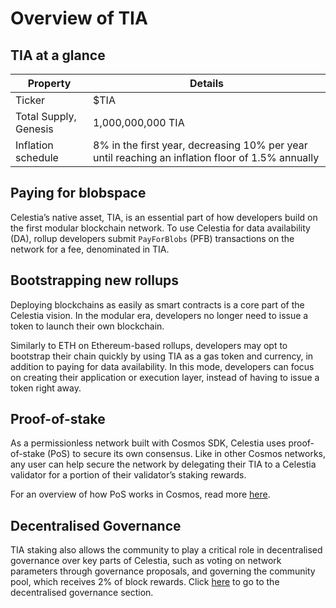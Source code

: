 # Overview of TIA

## TIA at a glance

| Property | Details |
| -------- | ------- |
| Ticker | $TIA |
| Total Supply, Genesis | 1,000,000,000 TIA |
| Inflation schedule | 8% in the first year, decreasing 10% per year until reaching an inflation floor of 1.5% annually |

## Paying for blobspace

Celestia’s native asset, TIA, is an essential part of how developers
build on the first modular blockchain network. To use Celestia for
data availability (DA), rollup developers submit `PayForBlobs` (PFB)
transactions on the network for a fee, denominated in TIA.

## Bootstrapping new rollups

Deploying blockchains as easily as smart contracts is a core part of
the Celestia vision. In the modular era, developers no longer need
to issue a token to launch their own blockchain.

Similarly to ETH on Ethereum-based rollups, developers may opt to
bootstrap their chain quickly by using TIA as a gas token and
currency, in addition to paying for data availability. In this mode,
developers can focus on creating their application or execution
layer, instead of having to issue a token right away.

## Proof-of-stake

As a permissionless network built with Cosmos SDK, Celestia uses
proof-of-stake (PoS) to secure its own consensus. Like in other Cosmos networks,
any user can help secure the network by delegating their TIA to a Celestia
validator for a portion of their validator’s staking rewards.

For an overview of how PoS works in Cosmos, read more
[here](https://docs.cosmos.network/main/modules/staking).

## Decentralised Governance

TIA staking also allows the community to play a critical role in
decentralised governance over key parts of Celestia, such as voting
on network parameters through governance proposals, and governing
the community pool, which receives 2% of block rewards.
Click [here](../staking-governance-supply#governance) to go to the decentralised governance
section.
